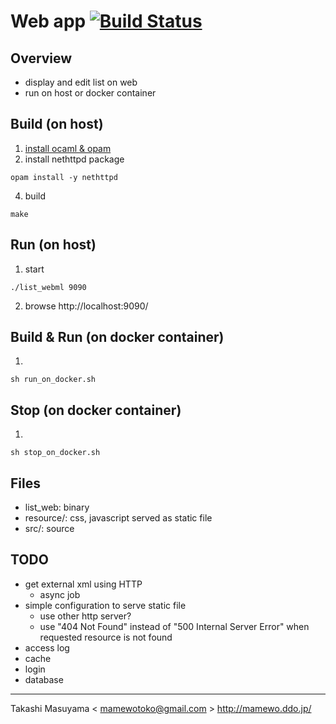 Web app [![Build Status](https://travis-ci.org/mamewotoko/list_webml.svg?branch=master)](https://travis-ci.org/mamewotoko/list_webml)
=======
Overview
--------
* display and edit list on web
* run on host or docker container

Build (on host)
---------------
1. [install ocaml & opam](https://ocaml.org/docs/install.html)
2. install nethttpd package
```
opam install -y nethttpd
```
4. build
```
make 
```

Run (on host)
------------
1. start
```
./list_webml 9090
```
2. browse http://localhost:9090/

Build & Run (on docker container)
--------------------------------
1. 
```
sh run_on_docker.sh
```

Stop (on docker container)
--------------------------
1.
```
sh stop_on_docker.sh
```

Files
-----
* list_web: binary
* resource/: css, javascript served as static file
* src/: source

TODO
----
* get external xml using HTTP
  * async job
* simple configuration to serve static file
  * use other http server?
  * use "404 Not Found" instead of "500 Internal Server Error"
    when requested resource is not found
* access log
* cache 
* login
* database

----
Takashi Masuyama < mamewotoko@gmail.com >
http://mamewo.ddo.jp/
